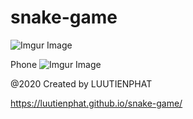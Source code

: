 # snake-game
![Imgur Image](https://imgur.com/vVNKhh3.png)

Phone
![Imgur Image](https://imgur.com/LQG9190.png)

@2020 Created by LUUTIENPHAT


https://luutienphat.github.io/snake-game/
